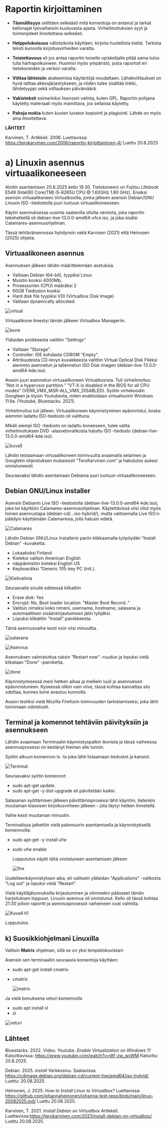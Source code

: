 # Raportin kirjoittaminen

- **Täsmällisyys** selittäen selkeästi mitä komentoja on antanut ja tarkat kellonajat työvaiheisiin kuuluvasta ajasta. Virheilmoituksien syyt ja toimenpiteet ilmoitettava selkeästi.
  
- **Helppolukuisuus** väliotsikoita käyttäen, kirjoita huolellista kieltä. Tarkista teksti kunnolla kirjoitusvirheiden varalta.
  
- **Toistettavuus** eli jos antaa raportin toiselle opiskelijalle pitää sama tulos tulla harhapolkuineen. Huomioi myös ympäristö, josta raportoit eri tietokoneiden ja verkon varalta.
  
- **Viittaa lähteisiin** akateemisia käytäntöjä noudattaen. Lähdeviittaukset on hyvä laittaa akkosjärjestykseen, ja niiden tulee sisältää linkki, lähdetyyppi sekä viittauksen päivämäärä.
  
- **Vakioteksti** esimerkiksi lisenssin valinta, kuten GPL. Raportin pohjana käytetty materiaali myös mainittava, jos sellaista käytetty.

- **Pahoja mokia** kuten kuvien luvaton kopiointi ja plagiointi. Lähde on myös aina ilmoitettava.



**LÄHTEET**  

Karvinen, T. Artikkeli. 2006. Luettavissa: https://terokarvinen.com/2006/raportin-kirjoittaminen-4/ Luettu 20.8.2025

# a) Linuxin asennus virtuaalikoneeseen
Aloitin asentamisen 20.8.2025 kello 19.30. Tietokoneeni on Fujitsu Lifebook E549 (Intel(R) Core(TM) i5-8265U CPU @ 1.60GHz  1.80 GHz). 
Ensiksi asensin virtuaalikoneen Virtualboxilla, jonka jälkeen asensin Debian/GNU Linuxin ISO -tiedostolla juuri luotuun virtuaalikoneeseen. 

Käytin asennuksessa uusinta saatavilla ollutta versiota, joka raportin tekohetkellä oli debian-live-13.0.0-amd64-xfce.iso, ja joka sisälsi Calamares-asennusohjelman.

Tässä tehtävänannossa hyödynsin sekä Karvisen (2021) että Heinosen (2025) ohjeita.

## Virtuaalikoneen asennus
Asennuksen jälkeen lähdin määrittelemään asetuksia. 

* Valitaan Debian (64-bit), tyypiksi Linux
* Muistin kooksi 4000Mb, 
* Prosessorien (CPU) määräksi 2
* 60GB Tiedoston kooksi
* Hard disk file tyypiksi VDI (Virtualbox Disk Image) 
* Valitaan dynamically allocated.

![virtual](kuvat/virtual.png)

Virtuaalikone ilmestyi tämän jälkeen Virtualbox Manageriin.

![kone](kuvat/kone.png)

Ylälaidan pinikkeesta valittiin "Settings"

* Valitaan "Storage". 
* Controller: IDE kohdasta CDROM "Empty".
* Attribuuteista CD-levyn kuvakkeesta valittiin Virtual Optical Disk Fileksi aiemmin asennetun ja tallennetun ISO Disk imagen (debian-live-13.0.0-amd64-kde.iso).

Avasin juuri asennetun virtuaalikoneen Virtualboxista. Tuli virheilmoitus: ”Not in a hypervsor partition.” ”VT-X is disabled in the BIOS for all CPU modes” (VERR_VMX_MSR-ALL_VMX_DISABLED). Syötin virhekoodin Googleen ja löysin Youtubesta, miten enabloidaan virtualisointi Windows 11:lla. (Youtube, Bluestacks. 2021). 

Virheilmoitus tuli jälleen. Virtuaalikoneen käynnistyminen epäonnistui, koska aiemmin ladattu ISO-tiedosto oli valittuna. 

Mikäli aiempi ISO -tiedosto on ladattu koneeseen, tulee valita virheilmoituksen DVD -alasvetovalikosta haluttu ISO -tiedosto (debian-live-13.0.0-amd64-kde.iso). 

![kuva5](kuvat/kuva5.png)

Lähdin testaamaan virtuaalikoneen toimivuutta avaamalla selaimen ja Googletin ohjeistuksen mukaisesti ”TeroKarvinen.com” ja hakutulos aukesi onnistuneesti. 

Seuraavaksi lähdin asentamaan Debiania juuri luotuun virtuaalikoneeseen.

## Debian GNU/Linux installer
Asensin Debianin Live ISO -tiedostolla (debian-live-13.0.0-amd64-kde.iso), joka toi käyttöön Calamares-asennusohjelman. Käytettävissä olisi ollut myös toinen asennustapa (debian-cd/...iso-hybrid/), mutta valitsemalla Live ISO:n päädyin käyttämään Calamaresia, jolla halusin edetä. 

![Calamares](kuvat/Calamares.png)

Lähdin Debian GNU/Linux Installerin pariin klikkaamalla työpöydän ”Install Debian” -kuvaketta. 
* Lokaatioksi  Finland
* Kieleksi valitsin American English
* näppäimistön kieleksi English US
* Keyboardiksi ”Generic 105-key PC (intl.).

![Kielivalinta](kuvat/Kielivalinta.png)

Seuraavalle sivulle edetessä klikattiin 
* Erase disk: Yes
* Encrypt: No, Boot loader location: ”Master Boot Record..”
* Valitsin nimeksi koko nimeni, username, hostname, salasana ja automaattisen sisäänkirjautumisen jätin tyhjäksi.
* Lopuksi klikattiin ”Install” painikkeesta.

Tämä asennusvaihe kesti noin viisi minuuttia. 

![salasana](kuvat/salasana.png)

![Asennus](kuvat/Asennus.png)

Asennuksen valmistuttua ruksin ”Restart now” -ruudun ja lopuksi vielä klikataan "Done" -painiketta.

![done](kuvat/done.png)

Käynnistymisessä meni hetken aikaa ja melkein luuli jo asennuksen epäonnistuneen. Kyseessä olikin vain viive, tässä kohtaa kannattaa siis odottaa, kunnes kone avautuu kunnolla. 

Avasin testiksi vielä Mozilla Firefoxin toimivuuden tarkistamiseksi, joka lähti toimimaan odotetusti.

## Terminal ja komennot tehtäviin päivityksiin ja asennukseen
Lähdin avaamaan Terminaalin käynnistyspalkin ikonista ja tässä vaiheessa asennusprosessi on kestänyt hieman alle tunnin. 

Syötin alkuun komennon ls -la joka lähti listaamaan tiedostot ja kansiot.

![Terminal](kuvat/Terminal.png)

Seuraavaksi syötin komennot:
* sudo apt-get update. 
* sudo apt-get -y dist-upgrade eli päivitetään kaikki.

Salasanan syöttämisen jälkeen päivittämisprosessi lähti käyntiin, tietenkin muutaman klassisen kirjoitusvirheen jälkeen - jota täytyi hetken ihmetellä.

Vaihe kesti muutaman minuutin.

Terminalissa jatkettiin vielä palomuurin asentamisella ja käynnistyksellä komennoilla:
* sudo apt-get -y install ufw
* sudo ufw enable

  Lopputulos näytti tältä onnistuneen asentamisen jälkeen
  
  ![fire](kuvat/fire.png)

Uudelleenkäynnistyksen aika, eli valitsein ylälaidan "Applications" -valikosta "Log out" ja lopuksi vielä "Restart".

Vielä käyttäjätunnuksilla kirjautuminen ja olimmekin päässeet tämän harjoituksen loppuun. Linuxin asennus oli onnistunut. Kello oli tässä kohtaa 21:30 jolloin raportti ja asennusprosessit vaiheineen ovat valmiita.

![Kuva4 h1](https://github.com/user-attachments/assets/4ac4e746-42a5-48a2-9f1a-9002af51043a)

Lopputulos

## k) Suosikkiohjelmani Linuxilla

Valitsin **Matrix** ohjelman, sillä se on yksi lempielokuvistani

Asensin sen terminaaliin seuraavia komentoja käyttäen:
* sudo apt-get install cmatrix
* cmatrix

  ![matrix](kuvat/matrix.png)

Ja vielä bonuksena veturi komennolla
* sudo apt install sl
* sl

![veturi](kuvat/veturi.png)


## Lähteet 
Bluestacks. 2022. Video. Youtube. *Enable Virtualization on Windows 11*
Katsottavissa: https://www.youtube.com/watch?v=t8f-zw_wcWM Katsottu: 20.8.2025.  

Debian. 2025. *install* Verkkosivu. Saatavissa: https://cdimage.debian.org/debian-cd/current-live/amd64/iso-hybrid/ Luettu: 20.08.2025.

Heinonen, J. 2025.  *How to Install Linux to Virtualbox?* Luettavissa: https://github.com/johannaheinonen/johanna-test-repo/blob/main/linux-20082025.md/ Luettu 20.08.2025.

Karvinen, T. 2021. *Install Debian on Virtualbox* Artikkeli. Luettavissa:https://terokarvinen.com/2021/install-debian-on-virtualbox/ Luettu 20.08.2025. 



